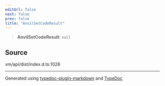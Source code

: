 ```yaml
---
editUrl: false
next: false
prev: false
title: "AnvilSetCodeResult"
---
```


> **AnvilSetCodeResult**: `null`

## Source

vm/api/dist/index.d.ts:1028

***
Generated using [typedoc-plugin-markdown](https://www.npmjs.com/package/typedoc-plugin-markdown) and [TypeDoc](https://typedoc.org/)
